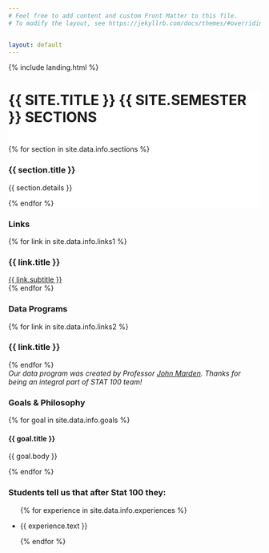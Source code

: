 ```yaml
---
# Feel free to add content and custom Front Matter to this file.
# To modify the layout, see https://jekyllrb.com/docs/themes/#overriding-theme-defaults


layout: default
---
```


<!-- landing photo page -->
{% include landing.html %}

<!-- Start of Sections Section -->
<div id="sections" class="offset" style="margin-top:5px;">
  <div class="jumbotron" style="background-color: white;">
    <!-- title -->
    <div class="col-12 narrow text-center">
      <h1 style="padding-bottom: 20px; text-transform: uppercase;">{{ site.title }} {{ site.semester }} Sections</h1>
      <div class="heading-underline"></div>
    </div>
    <div class="row text-center">
    <!-- loops through section information -->
    {% for section in site.data.info.sections %}
      <div class="col-md-6">
        <div class="feature">
          <i class="{{ section.icon }}" data-fa-transform="shrinks-5 up-4"></i>
          <h3>{{ section.title }}</h3>
          <p>{{ section.details }}</p>
        </div>
      </div>
    {% endfor %}
    </div>
  </div>
</div>
<!-- End of Sections Section -->

<!-- Start of Links -->
<div id="links" class="offset">
  <!-- Class links section -->
  <div class="fixed-background">
    <div class="row dark text-center">
      <div class="col-12 text-center">
        <h3 class="heading">Links</h3>
        <div class="heading-underline"></div>
      </div>
      <!-- Loops through links -->
      {% for link in site.data.info.links1 %}
        <div class="col-md-6">
          <h3>{{ link.title }}</h3>
          <a class="btn btn-secondary btn-md" href="{{ link.url }}" target="\_blank">{{ link.subtitle }}</a>
        </div>
      {% endfor %}
    </div>
    <!-- background image for class link section -->
    <div class="fixed-wrap">
      <div class="fixed" style="background-image: url('{{ site.baseurl }}/assets/img/stat100book.jpg');">
        <div class="layer">
        </div>
      </div>
    </div>
  </div>
  <!-- End class links section -->
  <!-- Data Programs section -->
  <div class="jumbotron">
    <div class="narrow text-center">
      <div class="col-12">
        <h3 class="heading">Data Programs</h3>
        <div class="heading-underline"></div>
      </div>
      <!-- loops through data program links -->
      <div class="row text-center">
        {% for link in site.data.info.links2 %}
          <div class="col-md-4">
            <h3>{{ link.title }}</h3>
            <a class="btn btn-secondary btn-md" href="{{ link.url }}" target="\_blank">
              <div class="feature">
                <i class="{{ link.icon }}"></i><i class="fas fa-chevron-circle-right fa-2x"></i>
              </div>
            </a>
          </div>
        {% endfor %}
      </div>
      <!-- appreciation for John Marden -->
      <div class="col-12">
        <cite>Our data program was created by Professor <a href="https://stat.illinois.edu/directory/profile/jimarden" target="\_blank">John Marden</a>.
Thanks for being an integral part of STAT 100 team!</cite>
      </div>
    </div>
  </div>
  <!-- End of data programs section -->
</div>
<!-- End of Links -->

<!-- Start of Goals -->
<div id="goals" class="offset">
  <div class="narrow text-center">
    <!-- heading -->
    <div class="col-12">
      <h3 class="heading">Goals & Philosophy</h3>
      <div class="heading-underline"></div>
    </div>
    <div class="row text-center">
    <!-- loops through goals -->
    {% for goal in site.data.info.goals %}
      <div class="col-md-4">
        <h4>{{ goal.title }}</h4>
        <div class="sub-heading-underline"></div>
        <p>{{ goal.body }}</p>
      </div>
    {% endfor %}  
    </div>
  </div>
</div>

<div class="fixed-background testimonials">
  <div class="row dark text-center">
    <div class="col-12 text-center">
      <h3 class="heading">Students tell us that after Stat 100 they:</h3>
      <div class="heading-underline"></div>
      <ul class="lead narrow" style="text-align: left;">
        {% for experience in site.data.info.experiences %}
          <li>
            <p>{{ experience.text }}</p>
          </li>
        {% endfor %}
      </ul>
    </div>
  </div>
  <div class="fixed-wrap">
    <div class="fixed" style="background-image: url('{{ site.baseurl }}/assets/img/stat100book.jpg');">
      <div class="layer">
      </div>
    </div>
  </div>
</div>

